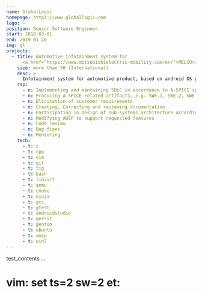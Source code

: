 ```yaml
---
name: GlobalLogic
homepage: https://www.globallogic.com
logo: ~
position: Senior Software Engineer
start: 2018-03-01
end: 2019-01-20
img: gl
projects:
  - title: Automotive infotainment system for
      <a href="https://www.mitsubishielectric-mobility.com/en/">MELCO</a>
    size: more than 50 (International)
    desc: >
      Infotainment system for automotive product, based on android OS project.
    rsp:
      - n: Implementing and mantaining SDLC in accordance to A-SPICE specs
      - n: Producing A-SPICE related artifacts, e.g. SWE.1, SWE.2, SWE.3
      - n: Elicitation of customer requirements
      - n: Creating, Correcting and reviewing documentation
      - n: Participating in design of sub-systems architecture according to requirements from customer
      - n: Modifying AOSP to support requested features
      - n: Code review
      - n: Bug fixes
      - n: Mentoring
    tech:
      - t: c
      - t: cpp
      - t: vim
      - t: git
      - t: tig
      - t: bash
      - t: libvirt
      - t: qemu
      - t: cmake
      - t: ninja
      - t: gcc
      - t: gtest
      - t: androidstudio
      - t: gerrit
      - t: gentoo
      - t: ubuntu
      - t: aosp
      - t: win7
---
```

test_contents
...
# vim: set ts=2 sw=2 et:
